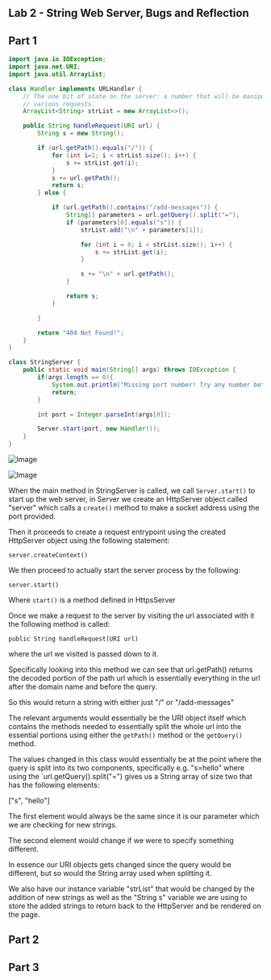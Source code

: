 ## Lab 2 - String Web Server, Bugs and Reflection

## Part 1

```java
import java.io.IOException;
import java.net.URI;
import java.util.ArrayList;

class Handler implements URLHandler {
    // The one bit of state on the server: a number that will be manipulated by
    // various requests.
    ArrayList<String> strList = new ArrayList<>();

    public String handleRequest(URI url) {
        String s = new String();

        if (url.getPath().equals("/")) {
            for (int i=1; i < strList.size(); i++) {
                s += strList.get(i);
            }
            s += url.getPath();
            return s;
        } else {

            if (url.getPath().contains("/add-messages")) {
                String[] parameters = url.getQuery().split("=");
                if (parameters[0].equals("s")) {
                    strList.add("\n" + parameters[1]);

                    for (int i = 0; i < strList.size(); i++) {
                        s += strList.get(i);
                    }

                    s += "\n" + url.getPath();
                }

                return s;
            }

	    }

        return "404 Not Found!";
    }
}

class StringServer {
    public static void main(String[] args) throws IOException {
        if(args.length == 0){
            System.out.println("Missing port number! Try any number between 1024 to 49151");
            return;
        }

        int port = Integer.parseInt(args[0]);

        Server.start(port, new Handler());
    }
}
```
![Image]()

![Image]()


When the main method in StringServer is called, we call `Server.start()` to start up the web server, in Server we create an HttpServer object called "server" which calls a `create()` method to make a socket address using the port provided. 

Then it proceeds to create a request entrypoint using the created HttpServer object using the following statement:

`server.createContext()`

We then proceed to actually start the server process by the following:

`server.start()`

Where `start()` is a method defined in HttpsServer

Once we make a request to the server by visiting the url associated with it the following method is called:

`public String handleRequest(URI url)`

where the url we visited is passed down to it.

Specifically looking into this method we can see that url.getPath() returns the decoded portion of the path url which is essentially everything in the url after the domain name and before the query.

So this would return a string with either just "/" or "/add-messages"

The relevant arguments would essentially be the URI object itself which contains the methods needed to essentially split the whole url into the essential portions using either the `getPath()` method or the `getQuery()` method.

The values changed in this class would essentially be at the point where the query is split into its two components, specifically e.g. "s=hello" where using the `url.getQuery().split("=") gives us a String array of size two that has the following elements:

["s", "hello"]

The first element would always be the same since it is our parameter which we are checking for new strings.

The second element would change if we were to specify something different.

In essence our URI objects gets changed since the query would be different, but so would the String array used when splitting it.

We also have our instance variable "strList" that would be changed by the addition of new strings as well as the "String s" variable we are using to store the added strings to return back to the HttpServer and be rendered on the page.

## Part 2

## Part 3








































































